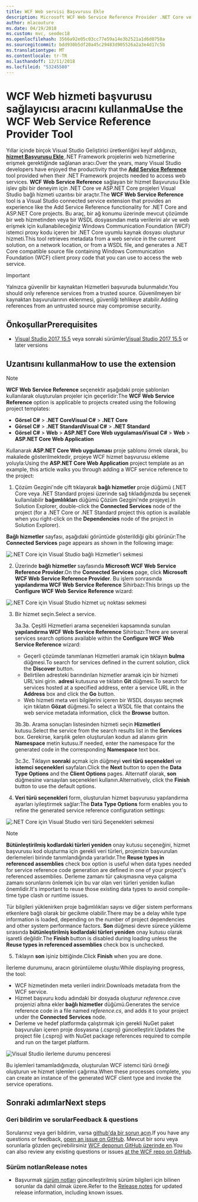 ```yaml
---
title: WCF Web servisi Başvurusu Ekle
description: Microsoft WCF Web Service Reference Provider .NET Core ve ASP.NET Core projeleri için .NET Framework projeleri için hizmet Başvurusu Ekle benzer işlevsellik ekleyen aracı genel bakış.
author: mlacouture
ms.date: 04/19/2018
ms.custom: mvc, seodec18
ms.openlocfilehash: 3566a92e05c03cc77e59a14e3b2521a1d6d0758a
ms.sourcegitcommit: bdd930b5df20a45c29483d905526a2a3e4d17c5b
ms.translationtype: MT
ms.contentlocale: tr-TR
ms.lasthandoff: 12/11/2018
ms.locfileid: "53245580"
---
```

# <a name="use-the-wcf-web-service-reference-provider-tool"></a><span data-ttu-id="68726-103">WCF Web hizmeti başvurusu sağlayıcısı aracını kullanma</span><span class="sxs-lookup"><span data-stu-id="68726-103">Use the WCF Web Service Reference Provider Tool</span></span>

<span data-ttu-id="68726-104">Yıllar içinde birçok Visual Studio Geliştirici üretkenliğini keyif aldığınızı, [ **hizmet Başvurusu Ekle** ](/visualstudio/data-tools/how-to-add-update-or-remove-a-wcf-data-service-reference) .NET Framework projelerini web hizmetlerine erişmek gerektiğinde sağlanan aracı.</span><span class="sxs-lookup"><span data-stu-id="68726-104">Over the years, many Visual Studio developers have enjoyed the productivity that the [**Add Service Reference**](/visualstudio/data-tools/how-to-add-update-or-remove-a-wcf-data-service-reference) tool provided when their .NET Framework projects needed to access web services.</span></span>  <span data-ttu-id="68726-105">**WCF Web Service Reference** sağlayan bir hizmet Başvurusu Ekle işlev gibi bir deneyim için .NET Core ve ASP.NET Core projeleri Visual Studio bağlı hizmeti uzantısı bir araçtır.</span><span class="sxs-lookup"><span data-stu-id="68726-105">The **WCF Web Service Reference** tool is a Visual Studio connected service extension that provides an experience like the Add Service Reference functionality for .NET Core and ASP.NET Core projects.</span></span> <span data-ttu-id="68726-106">Bu araç, bir ağ konumu üzerinde mevcut çözümde bir web hizmetinden veya bir WSDL dosyasından meta verilerini alır ve web erişmek için kullanabileceğiniz Windows Communication Foundation (WCF) istemci proxy kodu içeren bir .NET Core uyumlu kaynak dosyası oluşturur hizmeti.</span><span class="sxs-lookup"><span data-stu-id="68726-106">This tool retrieves metadata from a web service in the current solution, on a network location, or from a WSDL file, and generates a .NET Core compatible source file containing Windows Communication Foundation (WCF) client proxy code that you can use to access the web service.</span></span>

> [!IMPORTANT]
> <span data-ttu-id="68726-107">Yalnızca güvenilir bir kaynaktan Hizmetleri başvuruda bulunmalıdır.</span><span class="sxs-lookup"><span data-stu-id="68726-107">You should only reference services from a trusted source.</span></span> <span data-ttu-id="68726-108">Güvenilmeyen bir kaynaktan başvurularının eklenmesi, güvenliği tehlikeye atabilir.</span><span class="sxs-lookup"><span data-stu-id="68726-108">Adding references from an untrusted source may compromise security.</span></span> 

## <a name="prerequisites"></a><span data-ttu-id="68726-109">Önkoşullar</span><span class="sxs-lookup"><span data-stu-id="68726-109">Prerequisites</span></span>

* <span data-ttu-id="68726-110">[Visual Studio 2017 15.5](https://aka.ms/vsdownload?utm_source=mscom&utm_campaign=msdocs) veya sonraki sürümler</span><span class="sxs-lookup"><span data-stu-id="68726-110">[Visual Studio 2017 15.5](https://aka.ms/vsdownload?utm_source=mscom&utm_campaign=msdocs) or later versions</span></span>

## <a name="how-to-use-the-extension"></a><span data-ttu-id="68726-111">Uzantısını kullanma</span><span class="sxs-lookup"><span data-stu-id="68726-111">How to use the extension</span></span>

> [!NOTE]
> <span data-ttu-id="68726-112">**WCF Web Service Reference** seçenektir aşağıdaki proje şablonları kullanılarak oluşturulan projeler için geçerlidir:</span><span class="sxs-lookup"><span data-stu-id="68726-112">The **WCF Web Service Reference** option is applicable to projects created using the following project templates:</span></span>
> * <span data-ttu-id="68726-113">**Görsel C#**   >  **.NET Core**</span><span class="sxs-lookup"><span data-stu-id="68726-113">**Visual C#** > **.NET Core**</span></span>
> * <span data-ttu-id="68726-114">**Görsel C#**   >  **.NET Standard**</span><span class="sxs-lookup"><span data-stu-id="68726-114">**Visual C#** > **.NET Standard**</span></span>
> * <span data-ttu-id="68726-115">**Görsel C#**   >  **Web** > **ASP.NET Core Web uygulaması**</span><span class="sxs-lookup"><span data-stu-id="68726-115">**Visual C#** > **Web** > **ASP.NET Core Web Application**</span></span>

<span data-ttu-id="68726-116">Kullanarak **ASP.NET Core Web uygulaması** proje şablonu örnek olarak, bu makalede gösterilmektedir, projeye WCF hizmet başvurusu ekleme yoluyla:</span><span class="sxs-lookup"><span data-stu-id="68726-116">Using the **ASP.NET Core Web Application** project template as an example, this article walks you through adding a WCF service reference to the project:</span></span>

1. <span data-ttu-id="68726-117">Çözüm Gezgini'nde çift tıklayarak **bağlı hizmetler** proje düğümü (.NET Core veya .NET Standard projesi üzerinde sağ tıkladığınızda bu seçenek kullanılabilir **bağımlılıkları** düğümü Çözüm Gezgini'nde projeye).</span><span class="sxs-lookup"><span data-stu-id="68726-117">In Solution Explorer, double-click the **Connected Services** node of the project (for a .NET Core or .NET Standard project this option is available when you right-click on the **Dependencies** node of the project in Solution Explorer).</span></span>

<span data-ttu-id="68726-118">**Bağlı hizmetler** sayfası, aşağıdaki görüntüde gösterildiği gibi görünür:</span><span class="sxs-lookup"><span data-stu-id="68726-118">The **Connected Services** page appears as shown in the following image:</span></span>

![.NET Core için Visual Studio bağlı Hizmetler'i sekmesi](./media/wcf-web-service-reference-guide/wcfcs-ConnectedServicesPage.png)

2. <span data-ttu-id="68726-120">Üzerinde **bağlı hizmetler** sayfasında **Microsoft WCF Web Service Reference Provider**.</span><span class="sxs-lookup"><span data-stu-id="68726-120">On the **Connected Services** page, click **Microsoft WCF Web Service Reference Provider**.</span></span> <span data-ttu-id="68726-121">Bu işlem sonrasında **yapılandırma WCF Web Service Reference** Sihirbazı:</span><span class="sxs-lookup"><span data-stu-id="68726-121">This brings up the **Configure WCF Web Service Reference** wizard:</span></span>

![.NET Core için Visual Studio hizmet uç noktası sekmesi](./media/wcf-web-service-reference-guide/wcfcs-ServiceEndpointPage.png)

3. <span data-ttu-id="68726-123">Bir hizmet seçin.</span><span class="sxs-lookup"><span data-stu-id="68726-123">Select a service.</span></span>

    <span data-ttu-id="68726-124">3a.</span><span class="sxs-lookup"><span data-stu-id="68726-124">3a.</span></span> <span data-ttu-id="68726-125">Çeşitli Hizmetleri arama seçenekleri kapsamında sunulan **yapılandırma WCF Web Service Reference** Sihirbazı:</span><span class="sxs-lookup"><span data-stu-id="68726-125">There are several services search options available within the **Configure WCF Web Service Reference** wizard:</span></span>
    
     * <span data-ttu-id="68726-126">Geçerli çözümde tanımlanan Hizmetleri aramak için tıklayın **bulma** düğmesi.</span><span class="sxs-lookup"><span data-stu-id="68726-126">To search for services defined in the current solution, click the **Discover** button.</span></span> 
     * <span data-ttu-id="68726-127">Belirtilen adresteki barındırılan hizmetler aramak için bir hizmeti URL'sini girin. **adresi** kutusuna ve tıklatın **Git** düğmesi.</span><span class="sxs-lookup"><span data-stu-id="68726-127">To search for services hosted at a specified address, enter a service URL in the **Address** box and click the **Go** button.</span></span>
     * <span data-ttu-id="68726-128">Web hizmeti meta veri bilgilerini içeren bir WSDL dosyası seçmek için tıklatın **Gözat** düğmesi.</span><span class="sxs-lookup"><span data-stu-id="68726-128">To select a WSDL file that contains the web service metadata information, click the **Browse** button.</span></span> 
     
    <span data-ttu-id="68726-129">3b.</span><span class="sxs-lookup"><span data-stu-id="68726-129">3b.</span></span> <span data-ttu-id="68726-130">Arama sonuçları listesinden hizmeti seçin **Hizmetleri** kutusu.</span><span class="sxs-lookup"><span data-stu-id="68726-130">Select the service from the search results list in the **Services** box.</span></span> <span data-ttu-id="68726-131">Gerekirse, karşılık gelen oluşturulan kodun ad alanını girin **Namespace** metin kutusu.</span><span class="sxs-lookup"><span data-stu-id="68726-131">If needed, enter the namespace for the generated code in the corresponding **Namespace** text box.</span></span>
    
    <span data-ttu-id="68726-132">3c.</span><span class="sxs-lookup"><span data-stu-id="68726-132">3c.</span></span> <span data-ttu-id="68726-133">Tıklayın **sonraki** açmak için düğmeyi **veri türü seçenekleri** ve **istemci seçenekleri** sayfaları.</span><span class="sxs-lookup"><span data-stu-id="68726-133">Click the **Next** button to open the **Data Type Options** and the **Client Options** pages.</span></span> <span data-ttu-id="68726-134">Alternatif olarak, **son** düğmesine varsayılan seçenekleri kullanın.</span><span class="sxs-lookup"><span data-stu-id="68726-134">Alternatively, click the **Finish** button to use the default options.</span></span>


4. <span data-ttu-id="68726-135">**Veri türü seçenekleri** form, oluşturulan hizmet başvurusu yapılandırma ayarları iyileştirmek sağlar:</span><span class="sxs-lookup"><span data-stu-id="68726-135">The **Data Type Options** form enables you to refine the generated service reference configuration settings:</span></span>

![.NET Core için Visual Studio veri türü Seçenekleri sekmesi](./media/wcf-web-service-reference-guide/wcfcs-DataTypesPage.png)

> [!NOTE]
> <span data-ttu-id="68726-137">**Bütünleştirilmiş kodlardaki türleri yeniden** onay kutusu seçeneğini, hizmet başvurusu kod oluşturma için gerekli veri türleri, projenizin başvurulan derlemeleri birinde tanımlandığında yararlıdır.</span><span class="sxs-lookup"><span data-stu-id="68726-137">The **Reuse types in referenced assemblies** check box option is useful when data types needed for service reference code generation are defined in one of your project's referenced assemblies.</span></span>  <span data-ttu-id="68726-138">Derleme zamanı tür çakışmasına veya çalışma zamanı sorunlarını önlemek için bu var olan veri türleri yeniden kullan önemlidir.</span><span class="sxs-lookup"><span data-stu-id="68726-138">It's important to reuse those existing data types to avoid compile-time type clash or runtime issues.</span></span>

<span data-ttu-id="68726-139">Tür bilgileri yüklenirken proje bağımlılıkları sayısı ve diğer sistem performans etkenlere bağlı olarak bir gecikme olabilir.</span><span class="sxs-lookup"><span data-stu-id="68726-139">There may be a delay while type information is loaded, depending on the number of project dependencies and other system performance factors.</span></span> <span data-ttu-id="68726-140">**Son** düğmesi devre sürece yükleme sırasında **bütünleştirilmiş kodlardaki türleri yeniden** onay kutusu olarak işaretli değildir.</span><span class="sxs-lookup"><span data-stu-id="68726-140">The **Finish** button is disabled during loading unless the **Reuse types in referenced assemblies** check box is unchecked.</span></span>

5. <span data-ttu-id="68726-141">Tıklayın **son** işiniz bittiğinde.</span><span class="sxs-lookup"><span data-stu-id="68726-141">Click **Finish** when you are done.</span></span>


<span data-ttu-id="68726-142">İlerleme durumunu, aracın görüntüleme oluştu:</span><span class="sxs-lookup"><span data-stu-id="68726-142">While displaying progress, the tool:</span></span>

* <span data-ttu-id="68726-143">WCF hizmetinden meta verileri indirir.</span><span class="sxs-lookup"><span data-stu-id="68726-143">Downloads metadata from the WCF service.</span></span> 
* <span data-ttu-id="68726-144">Hizmet başvuru kodu adındaki bir dosyada oluşturur *reference.cs*ve projenizi altına ekler **bağlı hizmetler** düğümü.</span><span class="sxs-lookup"><span data-stu-id="68726-144">Generates the service reference code in a file named *reference.cs*, and adds it to your project under the **Connected Services** node.</span></span> 
* <span data-ttu-id="68726-145">Derleme ve hedef platformda çalıştırmak için gerekli NuGet paket başvuruları içeren proje dosyasına (.csproj) güncelleştirir.</span><span class="sxs-lookup"><span data-stu-id="68726-145">Updates the project file (.csproj) with NuGet package references required to compile and run on the target platform.</span></span>

![Visual Studio ilerleme durumu penceresi](./media/wcf-web-service-reference-guide/wcfcs-ProgressWindow.png)

<span data-ttu-id="68726-147">Bu işlemleri tamamladığınızda, oluşturulan WCF istemci türü örneği oluşturun ve hizmet işlemleri çağırma.</span><span class="sxs-lookup"><span data-stu-id="68726-147">When these processes complete, you can create an instance of the generated WCF client type and invoke the service operations.</span></span>

## <a name="next-steps"></a><span data-ttu-id="68726-148">Sonraki adımlar</span><span class="sxs-lookup"><span data-stu-id="68726-148">Next steps</span></span>

### <a name="feedback--questions"></a><span data-ttu-id="68726-149">Geri bildirim ve sorular</span><span class="sxs-lookup"><span data-stu-id="68726-149">Feedback & questions</span></span>
<span data-ttu-id="68726-150">Sorularınız veya geri bildirim, varsa [github'da bir sorun açın](https://github.com/dotnet/wcf/issues/new).</span><span class="sxs-lookup"><span data-stu-id="68726-150">If you have any questions or feedback, [open an issue on GitHub](https://github.com/dotnet/wcf/issues/new).</span></span> <span data-ttu-id="68726-151">Mevcut bir soru veya sorunlarla gözden geçirebilirsiniz [WCF deponun GitHub üzerinde en](https://github.com/dotnet/wcf/issues?utf8=%E2%9C%93&q=is:issue%20label:tooling).</span><span class="sxs-lookup"><span data-stu-id="68726-151">You can also review any existing questions or issues [at the WCF repo on GitHub](https://github.com/dotnet/wcf/issues?utf8=%E2%9C%93&q=is:issue%20label:tooling).</span></span>

### <a name="release-notes"></a><span data-ttu-id="68726-152">Sürüm notları</span><span class="sxs-lookup"><span data-stu-id="68726-152">Release notes</span></span>
* <span data-ttu-id="68726-153">Başvurmak [sürüm notları](https://github.com/dotnet/wcf/blob/master/release-notes/WCF-Web-Service-Reference-notes.md) güncelleştirilmiş sürüm bilgileri için bilinen sorunlar da dahil olmak üzere.</span><span class="sxs-lookup"><span data-stu-id="68726-153">Refer to the [Release notes](https://github.com/dotnet/wcf/blob/master/release-notes/WCF-Web-Service-Reference-notes.md) for updated release information, including known issues.</span></span> 
